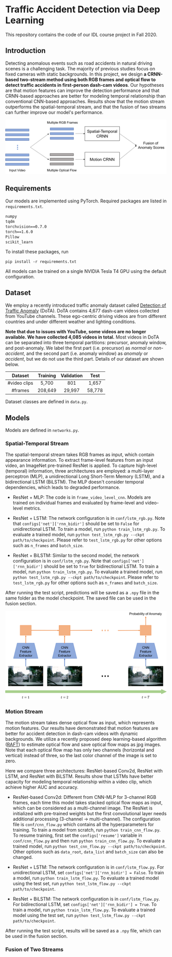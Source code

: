 # Traffic Accident Detection via Deep Learning

This repository contains the code of our IDL course project in Fall 2020.


## Introduction

Detecting anomalous events such as road accidents in natural driving scenes is a challenging task. The majority of previous studies focus on fixed cameras with static backgrounds. In this project, we design **a CRNN-based two-stream method using both RGB frames and optical flow to detect traffic accidents in first-person dash-cam videos**. Our hypotheses are that motion features can improve the detection performance and that CRNN-based approaches are better for modeling temporal relationship than conventional CNN-based approaches. Results show that the motion stream outperforms the spatial-temporal stream, and that the fusion of two streams can further improve our model's performance.

![two-stream](imgs/crnn_twostream.png "CRNN-based two-stream method for traffic accident detection")

## Requirements

Our models are implemented using PyTorch. Required packages are listed in `requirements.txt`.

```
numpy
tqdm
torchvision==0.7.0
torch==1.6.0
Pillow
scikit_learn
```

To install these packages, run

```
pip install -r requirements.txt
```

All models can be trained on a single NVIDIA Tesla T4 GPU using the default configuration.

## Dataset

We employ a recently introduced traffic anomaly dataset called [Detection of Traffic Anomaly](https://github.com/MoonBlvd/Detection-of-Traffic-Anomaly "Detection of Traffic Anomaly Dataset") (DoTA). DoTA contains 4,677 dash-cam videos collected from YouTube channels. These ego-centric driving videos are from different countries and under different weather and lighting conditions.

**Note that due to issues with YouTube, some videos are no longer available. We have collected 4,085 videos in total.** Most videos in DoTA can be separated into three temporal partitions: precursor, anomaly window, and post-anomaly. We label the first part (i.e. precursor) as *normal* or *non-accident*, and the second part (i.e. anomaly window) as *anomaly* or *accident*, but we do not use the third part. Details of our dataset are shown below.

Dataset | Training | Validation | Test
:---: | :---: | :---: | :---:
\#video clips | 5,700 | 801 | 1,657
\#frames | 208,649 | 29,997 | 58,778

Dataset classes are defined in `data.py`.

## Models

Models are defined in `networks.py`.

### Spatial-Temporal Stream

The spatial-temporal stream takes RGB frames as input, which contain appearance information. To extract frame-level features from an input video, an ImageNet pre-trained ResNet is applied. To capture high-level (temporal) information, three architectures are employed: a multi-layer perceptron (MLP), a unidirectional Long Short-Term Memory (LSTM), and a bidirectional LSTM (BiLSTM). The MLP doesn't consider temporal dependencies, which leads to degraded performance.

* ResNet + MLP: The code is in `frame_video_level_cnn`. Models are trained on individual frames and evaluated by frame-level and video-level metrics.

* ResNet + LSTM: The network configuration is in `conf/lstm_rgb.py`. Note that `configs['net']['rnn_bidir']` should be set to `False` for unidirectional LSTM. To train a model, run `python train_lstm_rgb.py`. To evaluate a trained model, run `python test_lstm_rgb.py --ckpt path/to/checkpoint`. Please refer to `test_lstm_rgb.py` for other options such as `n_frames` and `batch_size`.

* ResNet + BiLSTM: Similar to the second model, the network configuration is in `conf/lstm_rgb.py`. Note that `configs['net']['rnn_bidir']` should be set to `True` for bidirectional LSTM. To train a model, run `python train_lstm_rgb.py`. To evaluate a trained model, run `python test_lstm_rgb.py --ckpt path/to/checkpoint`. Please refer to `test_lstm_rgb.py` for other options such as `n_frames` and `batch_size`.

After running the test script, predictions will be saved as a `.npy` file in the same folder as the model checkpoint. The saved file can be used in the fusion section.

![crnn](imgs/crnn.png "Convolutional Recurrent Neural Network (CRNN)")


### Motion Stream

The motion stream takes dense optical flow as input, which represents motion features. Our results have demonstrated that motion features are better for accident detection in dash-cam videos with dynamic backgrounds. We utilize a recently proposed deep learning-based algorithm ([RAFT](https://github.com/princeton-vl/RAFT)) to estimate optical flow and save optical flow maps as jpg images. Note that each optical flow map has only two channels (horizontal and vertical) instead of three, so the last color channel of the image is set to zero.

Here we compare three architectures: ResNet-based Conv2d, ResNet with LSTM, and ResNet with BiLSTM. Results show that LSTMs have better capacity for modeling temporal relationship within a video clip, which achieve higher AUC and accuracy.

* ResNet-based Conv2d: Different from CNN-MLP for 3-channel RGB frames, each time this model takes stacked optical flow maps as input, which can be considered as a multi-channel image. The ResNet is initialized with pre-trained weights but the first convolutional layer needs additional processing (3-channel -> multi-channel). The configuration file is `conf/cnn_flow.py` which contains all the hyperparameters for training. To train a model from scratch, run `python train_cnn_flow.py`. To resume training, first set the `configs['resume']` variable in `conf/cnn_flow.py` and then run `python train_cnn_flow.py`. To evaluate a trained model, run `python test_cnn_flow.py --ckpt path/to/checkpoint`. Other options such as `data_root`, `data_list` and `batch_size` can also be changed.

* ResNet + LSTM: The network configuration is in `conf/lstm_flow.py`. For unidirectional LSTM, set `configs['net']['rnn_bidir'] = False`. To train a model, run `python train_lstm_flow.py`. To evaluate a trained model using the test set, run `python test_lstm_flow.py --ckpt path/to/checkpoint`.

* ResNet + BiLSTM: The network configuration is in `conf/lstm_flow.py`. For bidirectional LSTM, set `configs['net']['rnn_bidir'] = True`. To train a model, run `python train_lstm_flow.py`. To evaluate a trained model using the test set, run `python test_lstm_flow.py --ckpt path/to/checkpoint`.

After running the test script, results will be saved as a `.npy` file, which can be used in the fusion section.


### Fusion of Two Streams



